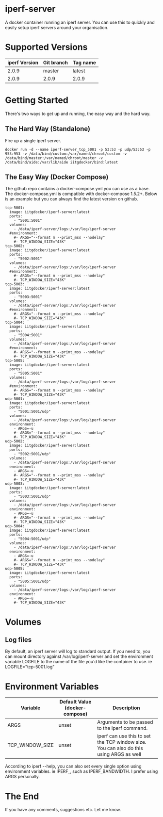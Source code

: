 # iperf-server

A docker container running an iperf server. You can use this to quickly and easily setup iperf servers around your organisation.

# Supported Versions

iperf Version | Git branch | Tag name
--------------| ---------- |---------
2.0.9         | master     | latest
2.0.9         | 2.0.9      | 2.0.9

# Getting Started

There's two ways to get up and running, the easy way and the hard way.

## The Hard Way (Standalone)

Fire up a single iperf server.

```
docker run -d --name iperf-server_tcp_5001 -p 53:53 -p udp/53:53 -p 953:953 -v /data/bind/custom:/var/named/chroot/custom -v /data/bind/master:/var/named/chroot/master -v /data/bind/aide:/var/lib/aide iitgdocker/bind:latest
```

## The Easy Way (Docker Compose)

The github repo contains a docker-compose.yml you can use as a base. The docker-compose.yml is compatible with docker-compose 1.5.2+. Below is an example but you can always find the latest version on github.

```
tcp-5001:
  image: iitgdocker/iperf-server:latest
  ports:
    - "5001:5001"
  volumes:
    - /data/iperf-server/logs:/var/log/iperf-server
  #environment:
    #- ARGS="--format m --print_mss --nodelay"
    #- TCP_WINDOW_SIZE="43K"
tcp-5002:
  image: iitgdocker/iperf-server:latest
  ports:
    - "5002:5001"
  volumes:
    - /data/iperf-server/logs:/var/log/iperf-server
  #environment:
    #- ARGS="--format m --print_mss --nodelay"
    #- TCP_WINDOW_SIZE="43K"
tcp-5003:
  image: iitgdocker/iperf-server:latest
  ports:
    - "5003:5001"
  volumes:
    - /data/iperf-server/logs:/var/log/iperf-server
  #environment:
    #- ARGS="--format m --print_mss --nodelay"
    #- TCP_WINDOW_SIZE="43K"
tcp-5004:
  image: iitgdocker/iperf-server:latest
  ports:
    - "5004:5001"
  volumes:
    - /data/iperf-server/logs:/var/log/iperf-server
  #environment:
    #- ARGS="--format m --print_mss --nodelay"
    #- TCP_WINDOW_SIZE="43K"
tcp-5005:
  image: iitgdocker/iperf-server:latest
  ports:
    - "5005:5001"
  volumes:
    - /data/iperf-server/logs:/var/log/iperf-server
  #environment:
    #- ARGS="--format m --print_mss --nodelay"
    #- TCP_WINDOW_SIZE="43K"
udp-5001:
  image: iitgdocker/iperf-server:latest
  ports:
    - "5001:5001/udp"
  volumes:
    - /data/iperf-server/logs:/var/log/iperf-server
  environment:
    - ARGS=-u
    #- ARGS="--format m --print_mss --nodelay"
    #- TCP_WINDOW_SIZE="43K"
udp-5002:
  image: iitgdocker/iperf-server:latest
  ports:
    - "5002:5001/udp"
  volumes:
    - /data/iperf-server/logs:/var/log/iperf-server
  environment:
    - ARGS=-u
    #- ARGS="--format m --print_mss --nodelay"
    #- TCP_WINDOW_SIZE="43K"
udp-5003:
  image: iitgdocker/iperf-server:latest
  ports:
    - "5003:5001/udp"
  volumes:
    - /data/iperf-server/logs:/var/log/iperf-server
  environment:
    - ARGS=-u
    #- ARGS="--format m --print_mss --nodelay"
    #- TCP_WINDOW_SIZE="43K"
udp-5004:
  image: iitgdocker/iperf-server:latest
  ports:
    - "5004:5001/udp"
  volumes:
    - /data/iperf-server/logs:/var/log/iperf-server
  environment:
    - ARGS=-u
    #- ARGS="--format m --print_mss --nodelay"
    #- TCP_WINDOW_SIZE="43K"
udp-5005:
  image: iitgdocker/iperf-server:latest
  ports:
    - "5005:5001/udp"
  volumes:
    - /data/iperf-server/logs:/var/log/iperf-server
  environment:
    - ARGS=-u
    #- TCP_WINDOW_SIZE="43K"
```

# Volumes

## Log files

By default, an iperf server will log to standard output. If you need to, you can mount directory against /var/log/iperf-server and set the environment variable LOGFILE to the name of the file you'd like the container to use. ie LOGFILE="tcp-5001.log"

# Environment Variables


Variable                 | Default Value (docker-compose) | Description
------------------------ | ------------------------------ |------------
ARGS                     | unset                          | Arguments to be passed to the iperf command.
TCP_WINDOW_SIZE          | unset                          | iperf can use this to set the TCP window size. You can also do this using ARGS as well

According to iperf --help, you can also set every single option using environment variables. ie IPERF_<long option name>, such as IPERF_BANDWIDTH. I prefer using ARGS personally.

# The End

If you have any comments, suggestions etc. Let me know.


